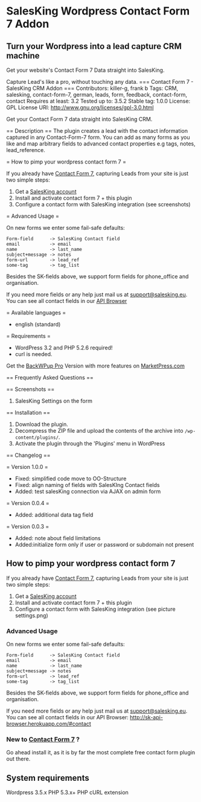 # SalesKing Wordpress Contact Form 7 Addon

## Turn your Wordpress into a lead capture CRM machine

Get your website's Contact Form 7 Data straight into SalesKing.

Capture Lead's like a pro, without touching any data.
=== Contact Form 7 - SalesKing CRM Addon ===
Contributors: killer-g, frank b
Tags: CRM, salesking, contact-form-7, german, leads, form, feedback, contact-form, contact
Requires at least: 3.2
Tested up to: 3.5.2
Stable tag: 1.0.0
License: GPL
License URI: http://www.gnu.org/licenses/gpl-3.0.html

Get your Contact Form 7 data straight into SalesKing CRM.

== Description ==
The plugin creates a lead with the contact information captured in any Contact-Form-7 form.
You can add as many forms as you like and map arbitrary fields to advanced contact properties e.g tags, notes, lead_reference.

= How to pimp your wordpress contact form 7 =

If you already have [Contact Form 7](http://wordpress.org/plugins/contact-form-7/), capturing Leads from your site is just two simple steps:

1. Get a [SalesKing account](https://app.salesking.eu/signup/wpcf)
2. Install and activate contact form 7 + this plugin
3. Configure a contact form with SalesKing integration (see screenshots)

= Advanced Usage =

On new forms we enter some fail-safe defaults:

    Form-field      -> SalesKing Contact field
    email           -> email
    name            -> last_name
    subject+message -> notes
    form-url        -> lead_ref
    some-tag        -> tag_list

Besides the SK-fields above, we support form fields for phone_office and organisation.

If you need more fields or any help just mail us at support@salesking.eu.
You can see all contact fields in our [API Browser](http://sk-api-browser.herokuapp.com/#contact)

= Available languages =
* english (standard)

= Requirements =
* WordPress 3.2 and PHP 5.2.6 required!
* curl is needed.

Get the [BackWPup Pro](http://marketpress.com/product/backwpup-pro/) Version with more features on [MarketPress.com](http://marketpress.com/product/backwpup-pro/)

== Frequently Asked Questions ==


== Screenshots ==

1. SalesKing Settings on the form

== Installation ==

1. Download the plugin.
2. Decompress the ZIP file and upload the contents of the archive into `/wp-content/plugins/`.
3. Activate the plugin through the 'Plugins' menu in WordPress


== Changelog ==

= Version 1.0.0 =
* Fixed: simplified code move to OO-Structure
* Fixed: align naming of fields with SalesKIng Contact fields
* Added: test salesKing connection via AJAX on admin form

= Version 0.0.4 =
* Added: additional data tag field

= Version 0.0.3 =
* Added: note about field limitations
* Added:initialize form only if user or password or subdomain not present

## How to pimp your wordpress contact form 7

If you already have [Contact Form 7](http://wordpress.org/plugins/contact-form-7/), capturing Leads from your site is just two simple steps:

1. Get a [SalesKing account](https://app.salesking.eu/signup/wpcf)
2. Install and activate contact form 7 + this plugin
3. Configure a contact form with SalesKing integration (see picture settings.png)

### Advanced Usage

On new forms we enter some fail-safe defaults:

    Form-field      -> SalesKing Contact field
    email           -> email
    name            -> last_name
    subject+message -> notes
    form-url        -> lead_ref
    some-tag        -> tag_list

Besides the SK-fields above, we support form fields for phone_office and organisation.

If you need more fields or any help just mail us at support@salesking.eu.
You can see all contact fields in our API Browser: http://sk-api-browser.herokuapp.com/#contact



### New to [Contact Form 7](http://wordpress.org/plugins/contact-form-7/) ?

Go ahead install it, as it is by far the most complete free contact form plugin out there.



## System requirements
Wordpress 3.5.x
PHP 5.3.x+
PHP cURL extension
